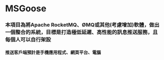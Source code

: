 # MSGoose
### 本項目為將Apache RocketMQ、ØMQ或其他(考慮增加)軟體，做出一個整合的系統，目標是打造極低延遲、高性能的訊息推送服務，且每個人可以自行架設
#### 推送客戶端預計是手機應用程式、網頁平台、電腦
